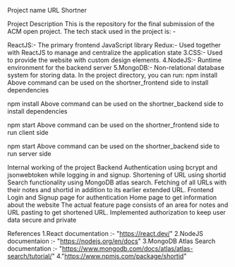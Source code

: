 Project name
URL Shortner

Project Description
This is the repository for the final submission of the ACM open project. The tech stack used in the project is: -

ReactJS:- The primary frontend JavaScript library
Redux:- Used together with ReactJS to manage and centralize the application state 3.CSS:- Used to provide the website with custom design elements. 4.NodeJS:- Runtime environment for the backend server 5.MongoDB:- Non-relational database system for storing data.
In the project directory, you can run:
npm install
Above command can be used on the shortner_frontend side to install dependencies

npm install
Above command can be used on the shortner_backend side to install dependencies

npm start
Above command can be used on the shortner_frontend side to run client side

npm start
Above command can be used on the shortner_backend side to run server side

Internal working of the project
Backend
Authentication using bcrypt and jsonwebtoken while logging in and signup.
Shortening of URL using shortid
Search functionality using MongoDB atlas search.
Fetching of all URLs with their notes and shortid in addition to its earlier extended URL.
Frontend
Login and Signup page for authentication
Home page to get information about the website
The actual feature page consists of an area for notes and URL pasting to get shortened URL.
Implemented authorization to keep user data secure and private


References
1.React documentation :- "https://react.dev/" 2.NodeJS documentaion :- "https://nodejs.org/en/docs" 3.MongoDB Atlas Search documentation :- "https://www.mongodb.com/docs/atlas/atlas-search/tutorial/" 4."https://www.npmjs.com/package/shortid"

